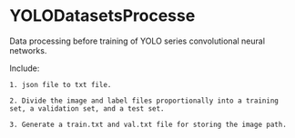 # YOLODatasetsProcesse

Data processing before training of YOLO series convolutional neural networks. 

Include: 

    1. json file to txt file.

    2. Divide the image and label files proportionally into a training set, a validation set, and a test set.

    3. Generate a train.txt and val.txt file for storing the image path.
